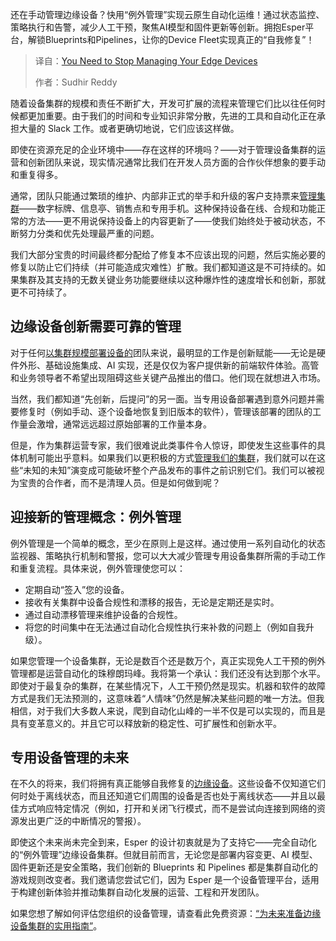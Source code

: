 <!--
title: 你需要停止管理你的边缘设备
cover: https://cdn.thenewstack.io/media/2025/02/04295d28-tablet1a.jpg
summary: 还在手动管理边缘设备？快用“例外管理”实现云原生自动化运维！通过状态监控、策略执行和告警，减少人工干预，聚焦AI模型和固件更新等创新。拥抱Esper平台，解锁Blueprints和Pipelines，让你的Device Fleet实现真正的“自我修复”！
-->

还在手动管理边缘设备？快用“例外管理”实现云原生自动化运维！通过状态监控、策略执行和告警，减少人工干预，聚焦AI模型和固件更新等创新。拥抱Esper平台，解锁Blueprints和Pipelines，让你的Device Fleet实现真正的“自我修复”！

> 译自：[You Need to Stop Managing Your Edge Devices](https://thenewstack.io/you-need-to-stop-managing-your-edge-devices/)
> 
> 作者：Sudhir Reddy

随着设备集群的规模和责任不断扩大，开发可扩展的流程来管理它们比以往任何时候都更加重要。由于我们的时间和专业知识非常分散，先进的工具和自动化正在承担大量的 Slack 工作。或者更确切地说，它们应该这样做。

即使在资源充足的企业环境中——存在这样的环境吗？——对于管理设备集群的运营和创新团队来说，现实情况通常比我们在开发人员方面的合作伙伴想象的要手动和重复得多。

通常，团队只能通过繁琐的维护、内部非正式的举手和升级的客户支持票来[管理集群](https://thenewstack.io/edge-computing/)——数字标牌、信息亭、销售点和专用手机。这种保持设备在线、合规和功能正常的方法——更不用说保持设备上的内容更新了——使我们始终处于被动状态，不断努力分类和优先处理最严重的问题。

我们大部分宝贵的时间最终都分配给了修复本不应该出现的问题，然后实施必要的修复以防止它们持续（并可能造成灾难性）扩散。我们都知道这是不可持续的。如果集群及其支持的无数关键业务功能要继续以这种爆炸性的速度增长和创新，那就更不可持续了。

## 边缘设备创新需要可靠的管理

对于任何[以集群规模部署设备的](https://thenewstack.io/the-benefits-of-using-microservices-for-edge-devices/)团队来说，最明显的工作是创新赋能——无论是硬件外形、基础设施集成、AI 实现，还是仅仅为客户提供新的前端软件体验。高管和业务领导者不希望出现阻碍这些关键产品推出的借口。他们现在就想进入市场。

当然，我们都知道“先创新，后提问”的另一面。当专用设备部署遇到意外问题并需要修复时（例如手动、逐个设备地恢复到旧版本的软件），管理该部署的团队的工作量会激增，通常远远超过原始部署的工作量本身。

但是，作为集群运营专家，我们很难说此类事件令人惊讶，即使发生这些事件的具体机制可能出乎意料。如果我们以更积极的方式[管理我们的集群](https://thenewstack.io/tackling-the-complexities-of-kubernetes-fleet-management/)，我们就可以在这些“未知的未知”演变成可能破坏整个产品发布的事件之前识别它们。我们可以被视为宝贵的合作者，而不是清理人员。但是如何做到呢？

## 迎接新的管理概念：例外管理
例外管理是一个简单的概念，至少在原则上是这样。通过使用一系列自动化的状态监视器、策略执行机制和警报，您可以大大减少管理专用设备集群所需的手动工作和重复流程。具体来说，例外管理使您可以：

- 定期自动“签入”您的设备。
- 接收有关集群中设备合规性和漂移的报告，无论是定期还是实时。
- 通过自动漂移管理来维护设备的合规性。
- 将您的时间集中在无法通过自动化合规性执行来补救的问题上（例如自我升级）。

如果您管理一个设备集群，无论是数百个还是数万个，真正实现免人工干预的例外管理都是运营自动化的珠穆朗玛峰。我将第一个承认：我们还没有达到那个水平。即使对于最复杂的集群，在某些情况下，人工干预仍然是现实。机器和软件的故障方式是我们无法预测的，这意味着“人情味”仍然是解决某些问题的唯一方法。但我相信，对于我们大多数人来说，爬到自动化山峰的一半不仅是可以实现的，而且是具有变革意义的。并且它可以释放新的稳定性、可扩展性和创新水平。

## 专用设备管理的未来

在不久的将来，我们将拥有真正能够自我修复的[边缘设备](https://thenewstack.io/the-challenge-of-scaling-the-intelligent-edge/)。这些设备不仅知道它们何时处于离线状态，而且还知道它们周围的设备是否也处于离线状态——并且以最佳方式响应特定情况（例如，打开和关闭飞行模式，而不是尝试向连接到网络的资源发出更广泛的中断情况的警报）。

即使这个未来尚未完全到来，Esper 的设计初衷就是为了支持它——完全自动化的“例外管理”边缘设备集群。但就目前而言，无论您是部署内容变更、AI 模型、固件更新还是安全策略，我们创新的 Blueprints 和 Pipelines 都是集群自动化的游戏规则改变者。我们邀请您尝试它们，因为 Esper 是一个设备管理平台，适用于构建创新体验并推动集群自动化发展的运营、工程和开发团队。

如果您想了解如何评估您组织的设备管理，请查看此免费资源：[“为未来准备边缘设备集群的实用指南”](https://www.esper.io/ebook/the-practical-guide-to-preparing-edge-device-fleets-for-the-future)。